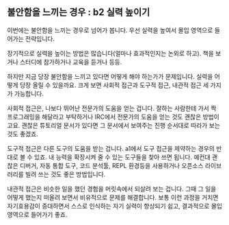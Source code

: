 ## 불안함을 느끼는 경우 : b2 실력 높이기
이번에는 불안함을 느끼는 경우로 넘어가 봅니다. 우선 실력을 높여서 몰입 영역으로 들어가는 전략입니다.

장기적으로 실력을 높이는 방법은 많습니다(얼마나 효과적인지는 논외로 하고). 책을 보거나 스터디에 참가하거나 교육을 듣거나 등등.

하지만 지금 당장 불안함을 느끼고 있다면 어떻게 해야 하는가가 문제입니다. 실력을 어떻게 당장 올릴 수 있을까요. 크게 보면 사회적 접근과 도구적 접근, 내관적 접근 세 가지가 가능합니다.

사회적 접근은, 나보다 뛰어난 전문가의 도움을 얻는 겁니다. 잘하는 사람한테 가서 짝 프로그래밍을 해달라고 부탁하거나 IRC에서 전문가의 도움을 얻는 것도 괜찮은 방법이고요. 괜찮은 튜토리얼 문서가 있다면 그 문서에서 보여주는 진행 순서대로 따라가 보는 것도 좋겠죠.

도구적 접근은 다른 도구의 도움을 받는 겁니다. a1에서 도구 접근을 제약하는 경우의 반대로 볼 수 있죠. 내 능력을 확장시켜 줄 수 있는 도구들을 찾아 쓰면 됩니다. 예컨대 괜찮은 디버거, 자동 통합 도구, 코드 분석툴, REPL 환경등을 사용하거나 오픈소스 라이브러리를 빌려 쓰는 것도 좋은 방법입니다.

내관적 접근은 비슷한 일을 했던 경험을 머릿속에서 되살려 보는 겁니다. 그때 그 일을 어떻게 했는지 떠올려 보면서 비유적으로 문제를 해결합니다. 보통 이런 과정을 거치면 자기효용감이 증대하면서 스스로 인식하는 자기 실력이 향상되기 쉽고, 결과적으로 몰입 영역으로 들어가기 좋죠.